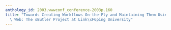 ```yaml
---
anthology_id: 2003.wwwconf_conference-2003p.160
title: "Towards Creating Workflows On-the-Fly and Maintaining Them Using the Semantic\
  \ Web: The sButler Project at Link\xF6ping University"
---
```


